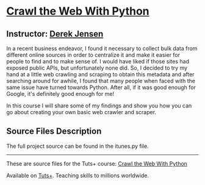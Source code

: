 # [Crawl the Web With Python][published url]
## Instructor: [Derek Jensen][instructor url]


In a recent business endeavor, I found it necessary to collect bulk data from different online sources in order to centralize it and make it easier for people to find and to make sense of. I would have liked if those sites had exposed public APIs, but unfortunately none did. So, I decided to try my hand at a little web crawling and scraping to obtain this metadata and after searching around for awhile, I found that many people when faced with the same issue have turned towards Python. After all, if it was good enough for Google, it's definitely good enough for me!

In this course I will share some of my findings and show you how you can go about creating your own basic web crawler and scraper.

## Source Files Description

The full project source can be found in the itunes.py file.


------

These are source files for the Tuts+ course: [Crawl the Web With Python][published url]

Available on [Tuts+](https://tutsplus.com). Teaching skills to millions worldwide.

[published url]: https://code.tutsplus.com/courses/crawl-the-web-with-python
[instructor url]: https://tutsplus.com/authors/derek-jensen
